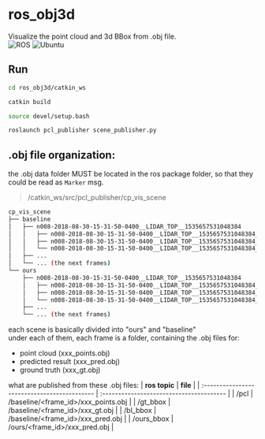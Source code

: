 # ros_obj3d
Visualize the point cloud and 3d BBox from .obj file.  
![ROS](https://img.shields.io/badge/ros-noetic-blue)
![Ubuntu](https://img.shields.io/badge/ubuntu-20.04-blue)  

## Run
```bash
cd ros_obj3d/catkin_ws
```
```bash
catkin build
```
```bash
source devel/setup.bash
```
```bash
roslaunch pcl_publisher scene_publisher.py
```

## .obj file organization:
the .obj data folder MUST be located in the ros package folder, so that they could be read as `Marker` msg.
> /catkin_ws/src/pcl_publisher/cp_vis_scene

```bash
cp_vis_scene
├── baseline
│   ├── n008-2018-08-30-15-31-50-0400__LIDAR_TOP__1535657531048384
│   │   ├── n008-2018-08-30-15-31-50-0400__LIDAR_TOP__1535657531048384_gt.obj
│   │   ├── n008-2018-08-30-15-31-50-0400__LIDAR_TOP__1535657531048384_points.obj
│   │   └── n008-2018-08-30-15-31-50-0400__LIDAR_TOP__1535657531048384_pred.obj
│   ├── ...
│   └── ... (the next frames)
└── ours
    ├── n008-2018-08-30-15-31-50-0400__LIDAR_TOP__1535657531048384
    │   ├── n008-2018-08-30-15-31-50-0400__LIDAR_TOP__1535657531048384_gt.obj     >>> useless
    │   ├── n008-2018-08-30-15-31-50-0400__LIDAR_TOP__1535657531048384_points.obj >>> useless
    │   └── n008-2018-08-30-15-31-50-0400__LIDAR_TOP__1535657531048384_pred.obj
    ├── ...
    └── ... (the next frames)
```

each scene is basically divided into "ours" and "baseline"  
under each of them, each frame is a folder, containing the .obj files for:  
- point cloud       (xxx_points.obj)
- predicted result  (xxx_pred.obj)
- ground truth      (xxx_gt.obj)  

what are published from these .obj files:
| **ros topic**                                | **file**                                 |
| :------------------------------------------- | :--------------------------------------- |
|  /pcl                                        |  /baseline/<frame_id>/xxx_points.obj     |
|  /gt_bbox                                    |  /baseline/<frame_id>/xxx_gt.obj         |
|  /bl_bbox                                    |  /baseline/<frame_id>/xxx_pred.obj       |
|  /ours_bbox                                  |  /ours/<frame_id>/xxx_pred.obj           |


